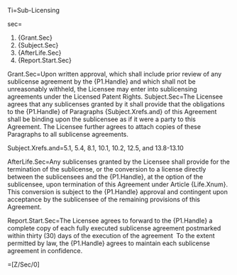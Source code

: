 Ti=Sub-Licensing

sec=<ol><li>{Grant.Sec}</li><li>{Subject.Sec}</li><li>{AfterLife.Sec}</li><li>{Report.Start.Sec}</li></ol>

Grant.Sec=Upon written approval, which shall include prior review of any sublicense agreement by the {P1.Handle} and which shall not be unreasonably withheld, the Licensee may enter into sublicensing agreements under the Licensed Patent Rights.
Subject.Sec=The Licensee agrees that any sublicenses granted by it shall provide that the obligations to the {P1.Handle} of Paragraphs {Subject.Xrefs.and} of this Agreement shall be binding upon the sublicensee as if it were a party to this Agreement. The Licensee further agrees to attach copies of these Paragraphs to all sublicense agreements.

Subject.Xrefs.and=5.1, 5.4, 8.1, 10.1, 10.2, 12.5, and 13.8-13.10

AfterLife.Sec=Any sublicenses granted by the Licensee shall provide for the termination of the sublicense, or the conversion to a license directly between the sublicensees and the {P1.Handle}, at the option of the sublicensee, upon termination of this Agreement under Article {Life.Xnum}. This conversion is subject to the {P1.Handle} approval and contingent upon acceptance by the sublicensee of the remaining provisions of this Agreement.

Report.Start.Sec=The Licensee agrees to forward to the {P1.Handle} a complete copy of each fully executed sublicense agreement postmarked within thirty (30) days of the execution of the agreement  To the extent permitted by law, the {P1.Handle} agrees to maintain each sublicense agreement in confidence.
 
=[Z/Sec/0]
